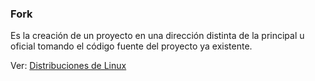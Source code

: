 ###  Fork

Es la creación de un proyecto en una dirección distinta de la principal u oficial tomando el código fuente del proyecto ya existente.

Ver: [Distribuciones de Linux](https://upload.wikimedia.org/wikipedia/commons/1/1b/Linux_Distribution_Timeline.svg)